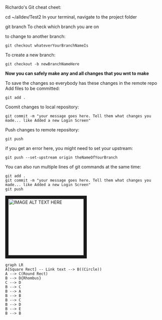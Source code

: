 Richardo's Git cheat cheet:


cd ~/alldev/Test2 			 In your terminal, navigate to the project folder

git branch					To check which branch you are on

to change to another branch:

	git checkout whateverYourBranchNameIs
	
To create a new branch:

	git checkout -b newBranchNameHere
	
**Now you can safely make any and all changes that you wnt to make**

To save the changes so everybody has these changes in the remote repo
Add files to be committed:

	git add .
	
Coomit changes to local repository:

	git commit -m "your message goes here. Tell them what changes you made... like Added a new Login Screen"
	
Push changes to remote repository:

	git push
	
if you get an error here, you might need to set your upstream:

	git push --set-upstream origin theNameOfYourBranch
	
You can also run multiple lines of git commands at the same time:

	git add .
	git commit -m "your message goes here. Tell them what changes you made... like Added a new Login Screen"
	git push
	
<a href="http://www.youtube.com/watch?feature=player_embedded&v=GhQdlIFylQ8
" target="_blank"><img src="http://img.youtube.com/vi/GhQdlIFylQ8/0.jpg" 
alt="IMAGE ALT TEXT HERE" width="240" height="180" border="10" /></a>

```mermaid
graph LR
A[Square Rect] -- Link text --> B((Circle))
A --> C(Round Rect)
B --> D{Rhombus}
C --> D
B --> C
B --> A
B --> B
B --> C
B --> D
B --> E
B --> B
```
